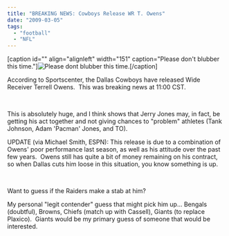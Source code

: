 ```yaml
---
title: "BREAKING NEWS: Cowboys Release WR T. Owens"
date: "2009-03-05"
tags:
  - "football"
  - "NFL"
---
```


\[caption id="" align="alignleft" width="151" caption="Please don't blubber this time."\]![Please dont blubber this time.](images/terrell_owens_crying.jpg)\[/caption\]

According to Sportscenter, the Dallas Cowboys have released Wide Receiver Terrell Owens.  This was breaking news at 11:00 CST.

 

This is absolutely huge, and I think shows that Jerry Jones may, in fact, be getting his act together and not giving chances to "problem" athletes (Tank Johnson, Adam 'Pacman' Jones, and TO).

UPDATE (via Michael Smith, ESPN): This release is due to a combination of Owens' poor performance last season, as well as his attitude over the past few years.  Owens still has quite a bit of money remaining on his contract, so when Dallas cuts him loose in this situation, you know something is up.

 

Want to guess if the Raiders make a stab at him?

My personal "legit contender" guess that might pick him up... Bengals (doubtful), Browns, Chiefs (match up with Cassell), Giants (to replace Plaxico).  Giants would be my primary guess of someone that would be interested.
